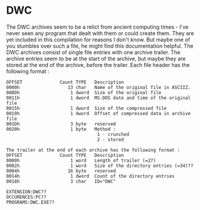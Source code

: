 DWC
===

The DWC archives seem to be a relict from ancient computing times - I've never
seen any program that dealt with them or could create them. They are yet
included in this compilation for reasons I don't know. But maybe one of you
stumbles over such a file, he might find this documentation helpful.
The DWC archives consist of single file entries with one archive trailer. The
archive entries seem to be at the start of the archive, but maybe they are
stored at the end of the archive, before the trailer. Each file header has the
following format :

```
OFFSET              Count TYPE   Description
0000h                  13 char   Name of the original file in ASCIIZ.
000Dh                   1 dword  Size of the original file
0011h                   1 dword  MS-DOS date and time of the original file
0015h                   1 dword  Size of the compressed file
0019h                   1 dword  Offset of compressed data in archive file
001Dh                   3 byte   reserved
0020h                   1 byte   Method :
                                  1 - crunched
                                  2 - stored

The trailer at the end of each archive has the following format :
OFFSET              Count TYPE   Description
0000h                   1 word   Length of trailer (=27)
0002h                   1 word   Size of the directory entries (=34)??
0004h                  16 byte   reserved
0014h                   1 dword  Count of the directory entries
0018h                   3 char   ID="DWC"

EXTENSION:DWC??
OCCURENCES:PC??
PROGRAMS:DWC.EXE??
```
